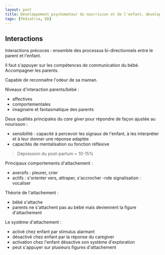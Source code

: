 ```yaml
---
layout: post
title: Développement psychomoteur du nourrisson et de l'enfant, développement affectif, interactions précoces. Troubles du sommeil, de l'alimentation, contrôles sphinctériens chez nourrisson.
tags: [Pédiatrie, ED]
---
```


## Interactions

Interactions précoces : ensemble des processus bi-directionnels entre le parent et l'enfant.

Il faut s'appuyer sur les compétences de communication du bébé. Accompagner les parents.

Capable de reconnaitre l'odeur de sa maman.

Niveaux d'interaction parents/bébé :
- affectives
- comportementales
- imaginaire et fantasmatique des parents

Deux qualités principales du _care giver_ pour répondre de façon ajustée au nourisson :
- sensibilité : capacité à percevoir les signaux de l'enfant, à les interpréter et à leur donner une réponse adaptée
- capacités de mentalisation ou fonction réflexive

> Dépression du post-partum = 10-15%

Principaux comportements d'attachement :
- aversifs : pleurer, crier
- actifs : s'orienter vers, attraper, s'accrocher
-nde signalisation : vocaliser

Théorie de l'attachement :
- bébé s'attache
- parents ne s'attachent pas au bébé mais deviennent la figure d'attachement

Le système d'attachement :
- activé chez enfant par stimulus alarmant
- désactivé chez enfant par la réponse du caregiver
- activation chez l'enfant désactive son système d'exploration
- peut s'appuyer sur plusieurs figures d'attachement
